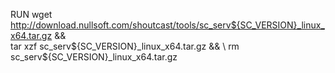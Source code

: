RUN wget http://download.nullsoft.com/shoutcast/tools/sc_serv${SC_VERSION}_linux_x64.tar.gz && \
    tar xzf sc_serv${SC_VERSION}_linux_x64.tar.gz && \
    rm sc_serv${SC_VERSION}_linux_x64.tar.gz